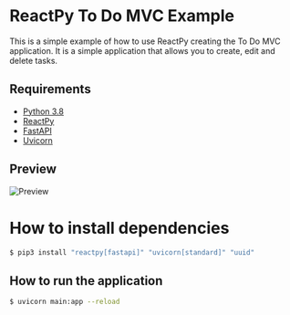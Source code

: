 # ReactPy To Do MVC Example

This is a simple example of how to use ReactPy creating the To Do MVC application. It is a simple application that allows you to create, edit and delete tasks.

## Requirements

- [Python 3.8](https://www.python.org/downloads/)
- [ReactPy](https://reactpy.dev/docs/guides/getting-started/installing-reactpy.html)
- [FastAPI](https://fastapi.tiangolo.com/)
- [Uvicorn](https://www.uvicorn.org/)

## Preview

![Preview](https://repository-images.githubusercontent.com/655304635/5bc1f58c-7dbe-4ded-a6ba-2228ca46c25c)

# How to install dependencies

```bash
$ pip3 install "reactpy[fastapi]" "uvicorn[standard]" "uuid"
```

## How to run the application

```bash
$ uvicorn main:app --reload
```
